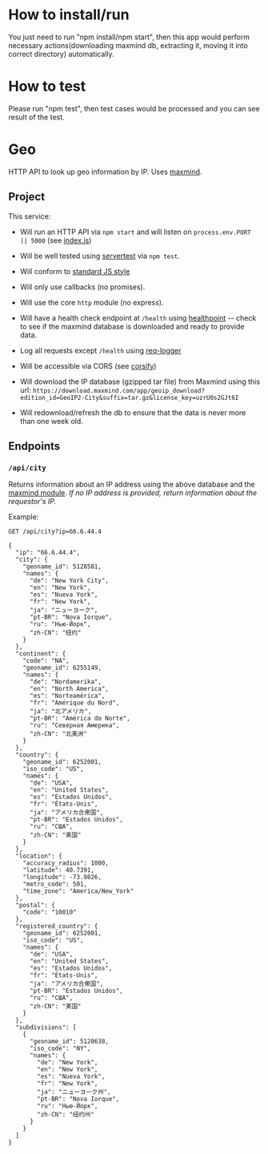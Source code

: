 # How to install/run

You just need to run "npm install/npm start", then this app would perform necessary actions(downloading maxmind db, extracting it, moving it into correct directory) automatically.

# How to test

Please run "npm test", then test cases would be processed and you can see result of the test.

# Geo

HTTP API to look up geo information by IP. Uses [maxmind](http://maxmind.com).

## Project

This service:

* Will run an HTTP API via `npm start` and will listen on `process.env.PORT || 5000` (see [index.js](https://gist.github.com/davidguttman/199f92c51729301af0a2945e755a6c1d#file-index-js))

* Will be well tested using [servertest](http://npm.im/servertest) via `npm test`.

* Will conform to [standard JS style](http://standardjs.com/)

* Will only use callbacks (no promises).

* Will use the core `http` module (no express).

* Will have a health check endpoint at `/health` using [healthpoint](http://npm.im/healthpoint) -- check to see if the maxmind database is downloaded and ready to provide data.

* Log all requests except `/health` using [req-logger](https://www.npmjs.com/package/req-logger)

* Will be accessible via CORS (see [corsify](http://npm.im/corsify))

* Will download the IP database (gzipped tar file) from Maxmind using this url: `https://download.maxmind.com/app/geoip_download?edition_id=GeoIP2-City&suffix=tar.gz&license_key=uzrU0s2GJt6I`

* Will redownload/refresh the db to ensure that the data is never more than one week old.

## Endpoints

### `/api/city`

Returns information about an IP address using the above database and the [maxmind module](http://npm.im/maxmind). *If no IP address is provided, return information about the requestor's IP.*

Example:

```
GET /api/city?ip=66.6.44.4

{
  "ip": "66.6.44.4",
  "city": {
    "geoname_id": 5128581,
    "names": {
      "de": "New York City",
      "en": "New York",
      "es": "Nueva York",
      "fr": "New York",
      "ja": "ニューヨーク",
      "pt-BR": "Nova Iorque",
      "ru": "Нью-Йорк",
      "zh-CN": "纽约"
    }
  },
  "continent": {
    "code": "NA",
    "geoname_id": 6255149,
    "names": {
      "de": "Nordamerika",
      "en": "North America",
      "es": "Norteamérica",
      "fr": "Amérique du Nord",
      "ja": "北アメリカ",
      "pt-BR": "América do Norte",
      "ru": "Северная Америка",
      "zh-CN": "北美洲"
    }
  },
  "country": {
    "geoname_id": 6252001,
    "iso_code": "US",
    "names": {
      "de": "USA",
      "en": "United States",
      "es": "Estados Unidos",
      "fr": "États-Unis",
      "ja": "アメリカ合衆国",
      "pt-BR": "Estados Unidos",
      "ru": "США",
      "zh-CN": "美国"
    }
  },
  "location": {
    "accuracy_radius": 1000,
    "latitude": 40.7391,
    "longitude": -73.9826,
    "metro_code": 501,
    "time_zone": "America/New_York"
  },
  "postal": {
    "code": "10010"
  },
  "registered_country": {
    "geoname_id": 6252001,
    "iso_code": "US",
    "names": {
      "de": "USA",
      "en": "United States",
      "es": "Estados Unidos",
      "fr": "États-Unis",
      "ja": "アメリカ合衆国",
      "pt-BR": "Estados Unidos",
      "ru": "США",
      "zh-CN": "美国"
    }
  },
  "subdivisions": [
    {
      "geoname_id": 5128638,
      "iso_code": "NY",
      "names": {
        "de": "New York",
        "en": "New York",
        "es": "Nueva York",
        "fr": "New York",
        "ja": "ニューヨーク州",
        "pt-BR": "Nova Iorque",
        "ru": "Нью-Йорк",
        "zh-CN": "纽约州"
      }
    }
  ]
}
```

